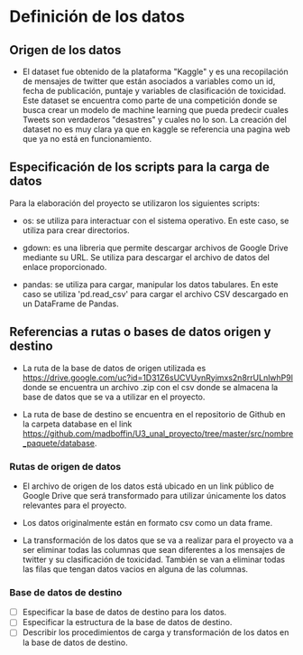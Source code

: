 # Definición de los datos

## Origen de los datos

- El dataset fue obtenido de la plataforma "Kaggle" y es una recopilación de mensajes de twitter que están asociados a variables como un id, fecha de publicación, puntaje y variables de clasificación de toxicidad. Este dataset se encuentra como parte de una competición donde se busca crear un modelo de machine learning que pueda predecir cuales Tweets son verdaderos "desastres" y cuales no lo son. La creación del dataset no es muy clara ya que en kaggle se referencia una pagina web que ya no está en funcionamiento.

## Especificación de los scripts para la carga de datos

Para la elaboración del proyecto se utilizaron los siguientes scripts:

- os: se utiliza para interactuar con el sistema operativo. En este caso, se utiliza para crear directorios.

- gdown: es una libreria que permite descargar archivos de Google Drive mediante su URL. Se utiliza para descargar el archivo de datos del enlace proporcionado.

- pandas: se utiliza para cargar, manipular los datos tabulares. En este caso se utiliza 'pd.read_csv' para cargar el archivo CSV descargado en un DataFrame de Pandas.

## Referencias a rutas o bases de datos origen y destino

- La ruta de la base de datos de origen utilizada es https://drive.google.com/uc?id=1D31Z6sUCVUynRyimxs2n8rrULnlwhP9l donde se encuentra un archivo .zip con el csv donde se almacena la base de datos que se va a utilizar en el proyecto.

- La ruta de base de destino se encuentra en el repositorio de Github en la carpeta database en el link https://github.com/madboffin/U3_unal_proyecto/tree/master/src/nombre_paquete/database.

### Rutas de origen de datos

- El archivo de origen de los datos está ubicado en un link público de Google Drive que será transformado para utilizar únicamente los datos relevantes para el proyecto.

- Los datos originalmente están en formato csv como un data frame.

- La transformación de los datos que se va a realizar para el proyecto va a ser eliminar todas las columnas que sean diferentes a los mensajes de twitter y su clasificación de toxicidad. También se van a eliminar todas las filas que tengan datos vacios en alguna de las columnas.

### Base de datos de destino

- [ ] Especificar la base de datos de destino para los datos.
- [ ] Especificar la estructura de la base de datos de destino.
- [ ] Describir los procedimientos de carga y transformación de los datos en la base de datos de destino.
